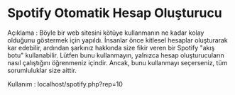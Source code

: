 # Spotify Otomatik Hesap Oluşturucu

Açıklama : Böyle bir web sitesini kötüye kullanmanın ne kadar kolay olduğunu göstermek için yapıldı. İnsanlar önce kitlesel hesaplar oluşturarak kar edebilir, ardından şarkınız hakkında size fikir veren bir Spotify "akış botu" kullanabilir. Lütfen bunu kullanmayın, yalnızca hesap oluşturucuların nasıl çalıştığını öğrenmeniz içindir. Ancak, bunu kullanmayı seçerseniz, tüm sorumluluklar size aittir.

Kullanım : localhost/spotify.php?rep=10
